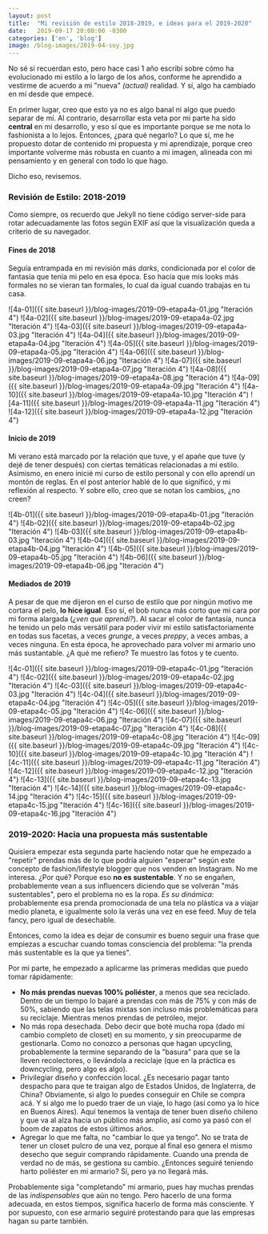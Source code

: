 ```yaml
---
layout: post
title:  "Mi revisión de estilo 2018-2019, e ideas para el 2019-2020"
date:   2019-09-17 20:00:00 -0300
categories: ['en', 'blog']
image: /blog-images/2019-04-soy.jpg
---
```


No sé si recuerdan esto, pero hace casi 1 año escribí sobre cómo ha evolucionado mi estilo a lo largo de los años, conforme he aprendido a vestirme de acuerdo a mi "nueva" *(actual)* realidad. Y sí, algo ha cambiado en mí desde que empecé.

En primer lugar, creo que esto ya no es algo banal ni algo que puedo separar de mí. Al contrario, desarrollar esta veta por mi parte ha sido **central** en mi desarrollo, y eso sí que es importante porque se me nota lo fashionista a lo lejos. Entonces, ¿para qué negarlo? Lo que sí, me he propuesto dotar de contenido mi propuesta y mi aprendizaje, porque creo importante volverme más robusta en cuanto a mi imagen, alineada con mi pensamiento y en general con todo lo que hago.

Dicho eso, revisemos.

### Revisión de Estilo: 2018-2019

Como siempre, os recuerdo que Jekyll no tiene código server-side para rotar adecuadamente las fotos según EXIF así que la visualización queda a criterio de su navegador.

#### Fines de 2018

Seguía entrampada en mi revisión más *darks*, condicionada por el color de fantasía que tenía mi pelo en esa época. Eso hacía que mis looks más formales no se vieran tan formales, lo cual da igual cuando trabajas en tu casa.

![4a-01]({{ site.baseurl }}/blog-images/2019-09-etapa4a-01.jpg "Iteración 4")
![4a-02]({{ site.baseurl }}/blog-images/2019-09-etapa4a-02.jpg "Iteración 4")
![4a-03]({{ site.baseurl }}/blog-images/2019-09-etapa4a-03.jpg "Iteración 4")
![4a-04]({{ site.baseurl }}/blog-images/2019-09-etapa4a-04.jpg "Iteración 4")
![4a-05]({{ site.baseurl }}/blog-images/2019-09-etapa4a-05.jpg "Iteración 4")
![4a-06]({{ site.baseurl }}/blog-images/2019-09-etapa4a-06.jpg "Iteración 4")
![4a-07]({{ site.baseurl }}/blog-images/2019-09-etapa4a-07.jpg "Iteración 4")
![4a-08]({{ site.baseurl }}/blog-images/2019-09-etapa4a-08.jpg "Iteración 4")
![4a-09]({{ site.baseurl }}/blog-images/2019-09-etapa4a-09.jpg "Iteración 4")
![4a-10]({{ site.baseurl }}/blog-images/2019-09-etapa4a-10.jpg "Iteración 4")
![4a-11]({{ site.baseurl }}/blog-images/2019-09-etapa4a-11.jpg "Iteración 4")
![4a-12]({{ site.baseurl }}/blog-images/2019-09-etapa4a-12.jpg "Iteración 4")

#### Inicio de 2019

Mi verano está marcado por la relación que tuve, y el apañe que tuve (y dejé de tener después) con ciertas temáticas relacionadas a mi estilo. Asimismo, en enero inicié mi curso de estilo personal y con ello aprendí un montón de reglas. En el post anterior hablé de lo que significó, y mi reflexión al respecto. Y sobre ello, creo que se notan los cambios, ¿no creen?

![4b-01]({{ site.baseurl }}/blog-images/2019-09-etapa4b-01.jpg "Iteración 4")
![4b-02]({{ site.baseurl }}/blog-images/2019-09-etapa4b-02.jpg "Iteración 4")
![4b-03]({{ site.baseurl }}/blog-images/2019-09-etapa4b-03.jpg "Iteración 4")
![4b-04]({{ site.baseurl }}/blog-images/2019-09-etapa4b-04.jpg "Iteración 4")
![4b-05]({{ site.baseurl }}/blog-images/2019-09-etapa4b-05.jpg "Iteración 4")
![4b-06]({{ site.baseurl }}/blog-images/2019-09-etapa4b-06.jpg "Iteración 4")


#### Mediados de 2019

A pesar de que me dijeron en el curso de estilo que por ningún motivo me cortara el pelo, **lo hice igual**. Eso sí, el bob nunca más corto que mi cara por mi forma alargada (*¿ven que aprendí?*). Al sacar el color de fantasía, nunca he tenido un pelo más versátil para poder vivir mi estilo satisfactoriamente en todas sus facetas, a veces *grunge*, a veces *preppy*, a veces ambas, a veces ninguna. En esta época, he aprovechado para volver mi armario uno más sustantable. ¿A qué me refiero? Te muestro las fotos y te cuento.

![4c-01]({{ site.baseurl }}/blog-images/2019-09-etapa4c-01.jpg "Iteración 4")
![4c-02]({{ site.baseurl }}/blog-images/2019-09-etapa4c-02.jpg "Iteración 4")
![4c-03]({{ site.baseurl }}/blog-images/2019-09-etapa4c-03.jpg "Iteración 4")
![4c-04]({{ site.baseurl }}/blog-images/2019-09-etapa4c-04.jpg "Iteración 4")
![4c-05]({{ site.baseurl }}/blog-images/2019-09-etapa4c-05.jpg "Iteración 4")
![4c-06]({{ site.baseurl }}/blog-images/2019-09-etapa4c-06.jpg "Iteración 4")
![4c-07]({{ site.baseurl }}/blog-images/2019-09-etapa4c-07.jpg "Iteración 4")
![4c-08]({{ site.baseurl }}/blog-images/2019-09-etapa4c-08.jpg "Iteración 4")
![4c-09]({{ site.baseurl }}/blog-images/2019-09-etapa4c-09.jpg "Iteración 4")
![4c-10]({{ site.baseurl }}/blog-images/2019-09-etapa4c-10.jpg "Iteración 4")
![4c-11]({{ site.baseurl }}/blog-images/2019-09-etapa4c-11.jpg "Iteración 4")
![4c-12]({{ site.baseurl }}/blog-images/2019-09-etapa4c-12.jpg "Iteración 4")
![4c-13]({{ site.baseurl }}/blog-images/2019-09-etapa4c-13.jpg "Iteración 4")
![4c-14]({{ site.baseurl }}/blog-images/2019-09-etapa4c-14.jpg "Iteración 4")
![4c-15]({{ site.baseurl }}/blog-images/2019-09-etapa4c-15.jpg "Iteración 4")
![4c-16]({{ site.baseurl }}/blog-images/2019-09-etapa4c-16.jpg "Iteración 4")

### 2019-2020: Hacia una propuesta más sustentable

Quisiera empezar esta segunda parte haciendo notar que he empezado a "repetir" prendas más de lo que podría alguien "esperar" según este concepto de fashion/lifestyle blogger que nos venden en Instagram. No me interesa. ¿Por qué? Porque eso **no es sustentable**. Y no se engañen, probablemente vean a sus influencers diciendo que se volverán "más sustentables", pero el problema no es la ropa. *Es su dinámica*: probablemente esa prenda promocionada de una tela no plástica va a viajar medio planeta, e igualmente solo la verás una vez en ese feed. Muy de tela fancy, pero igual de desechable.

Entonces, como la idea es dejar de consumir es bueno seguir una frase que empiezas a escuchar cuando tomas consciencia del problema: "la prenda más sustentable es la que ya tienes".

Por mi parte, he empezado a aplicarme las primeras medidas que puedo tomar rápidamente:

- **No más prendas nuevas 100% poliéster**, a menos que sea reciclado. Dentro de un tiempo lo bajaré a prendas con más de 75% y con más de 50%, sabiendo que las telas mixtas son incluso más problemáticas para su reciclaje. Mientras menos prendas de petróleo, mejor.
- No más ropa desechada. Debo decir que boté mucha ropa (dado mi cambio completo de closet) en su momento, y sin preocuparme de gestionarla. Como no conozco a personas que hagan upcycling, probablemente la termine separando de la "basura" para que se la lleven recolectores, o llevándola a reciclaje (que en la práctica es downcycling, pero algo es algo).
- Privilegiar diseño y confección local. ¿Es necesario pagar tanto despacho para que te traigan algo de Estados Unidos, de Inglaterra, de China? Obviamente, si algo lo puedes conseguir en Chile se compra acá. Y si algo me lo puedo traer de un viaje, lo hago (así como ya lo hice en Buenos Aires). Aquí tenemos la ventaja de tener buen diseño chileno y que va al alza hacia un público más amplio, así como ya pasó con el boom de zapatos de estos últimos años.
- Agregar lo que me falta, no "cambiar lo que ya tengo". No se trata de tener un closet pulcro de una vez, porque al final eso genera el mismo desecho que seguir comprando rápidamente. Cuando una prenda de verdad no de más, se gestiona su cambio. ¿Entonces seguiré teniendo harto poliéster en mi armario? Sí, pero ya no llegará más.

Probablemente siga "completando" mi armario, pues hay muchas prendas de las *indispensables* que aún no tengo. Pero hacerlo de una forma adecuada, en estos tiempos, significa hacerlo de forma más consciente. Y por supuesto, con ese armario seguiré protestando para que las empresas hagan su parte también.
